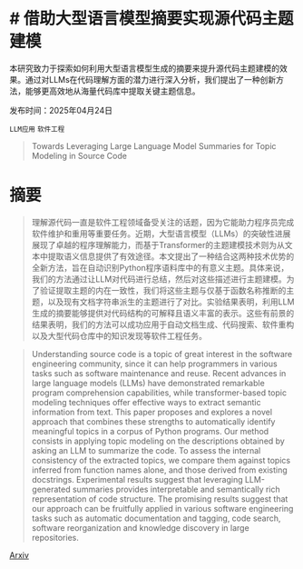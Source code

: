 # # 借助大型语言模型摘要实现源代码主题建模
本研究致力于探索如何利用大型语言模型生成的摘要来提升源代码主题建模的效果。通过对LLMs在代码理解方面的潜力进行深入分析，我们提出了一种创新方法，能够更高效地从海量代码库中提取关键主题信息。

发布时间：2025年04月24日

`LLM应用` `软件工程`

> Towards Leveraging Large Language Model Summaries for Topic Modeling in Source Code

# 摘要

> 理解源代码一直是软件工程领域备受关注的话题，因为它能助力程序员完成软件维护和重用等重要任务。近期，大型语言模型（LLMs）的突破性进展展现了卓越的程序理解能力，而基于Transformer的主题建模技术则为从文本中提取语义信息提供了有效途径。本文提出了一种结合这两种技术优势的全新方法，旨在自动识别Python程序语料库中的有意义主题。具体来说，我们的方法通过让LLM对代码进行总结，然后对这些描述进行主题建模。为了验证提取主题的内在一致性，我们将这些主题与仅基于函数名称推断的主题，以及现有文档字符串派生的主题进行了对比。实验结果表明，利用LLM生成的摘要能够提供对代码结构的可解释且语义丰富的表示。这些有前景的结果表明，我们的方法可以成功应用于自动文档生成、代码搜索、软件重构以及大型代码仓库中的知识发现等软件工程任务。

> Understanding source code is a topic of great interest in the software engineering community, since it can help programmers in various tasks such as software maintenance and reuse. Recent advances in large language models (LLMs) have demonstrated remarkable program comprehension capabilities, while transformer-based topic modeling techniques offer effective ways to extract semantic information from text. This paper proposes and explores a novel approach that combines these strengths to automatically identify meaningful topics in a corpus of Python programs. Our method consists in applying topic modeling on the descriptions obtained by asking an LLM to summarize the code. To assess the internal consistency of the extracted topics, we compare them against topics inferred from function names alone, and those derived from existing docstrings. Experimental results suggest that leveraging LLM-generated summaries provides interpretable and semantically rich representation of code structure. The promising results suggest that our approach can be fruitfully applied in various software engineering tasks such as automatic documentation and tagging, code search, software reorganization and knowledge discovery in large repositories.

[Arxiv](https://arxiv.org/abs/2504.17426)